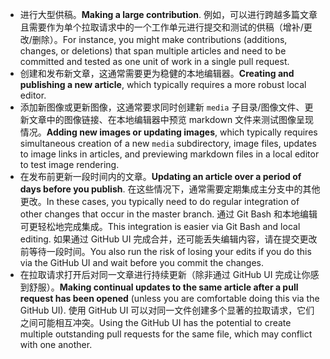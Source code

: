  - <span data-ttu-id="945bd-101">进行大型供稿。</span><span class="sxs-lookup"><span data-stu-id="945bd-101">**Making a large contribution**.</span></span> <span data-ttu-id="945bd-102">例如，可以进行跨越多篇文章且需要作为单个拉取请求中的一个工作单元进行提交和测试的供稿（增补/更改/删除）。</span><span class="sxs-lookup"><span data-stu-id="945bd-102">For instance, you might make contributions (additions, changes, or deletions) that span multiple articles and need to be committed and tested as one unit of work in a single pull request.</span></span> 
 - <span data-ttu-id="945bd-103">创建和发布新文章，这通常需要更为稳健的本地编辑器。</span><span class="sxs-lookup"><span data-stu-id="945bd-103">**Creating and publishing a new article**, which typically requires a more robust local editor.</span></span> 
 - <span data-ttu-id="945bd-104">添加新图像或更新图像，这通常要求同时创建新 `media` 子目录/图像文件、更新文章中的图像链接、在本地编辑器中预览 markdown 文件来测试图像呈现情况。</span><span class="sxs-lookup"><span data-stu-id="945bd-104">**Adding new images or updating images**, which typically requires simultaneous creation of a new `media` subdirectory, image files, updates to image links in articles, and previewing markdown files in a local editor to test image rendering.</span></span>
 - <span data-ttu-id="945bd-105">在发布前更新一段时间内的文章。</span><span class="sxs-lookup"><span data-stu-id="945bd-105">**Updating an article over a period of days before you publish**.</span></span> <span data-ttu-id="945bd-106">在这些情况下，通常需要定期集成主分支中的其他更改。</span><span class="sxs-lookup"><span data-stu-id="945bd-106">In these cases, you typically need to do regular integration of other changes that occur in the master branch.</span></span> <span data-ttu-id="945bd-107">通过 Git Bash 和本地编辑可更轻松地完成集成。</span><span class="sxs-lookup"><span data-stu-id="945bd-107">This integration is easier via Git Bash and local editing.</span></span> <span data-ttu-id="945bd-108">如果通过 GitHub UI 完成合并，还可能丢失编辑内容，请在提交更改前等待一段时间。</span><span class="sxs-lookup"><span data-stu-id="945bd-108">You also run the risk of losing your edits if you do this via the GitHub UI and wait before you commit the changes.</span></span>
 - <span data-ttu-id="945bd-109">在拉取请求打开后对同一文章进行持续更新（除非通过 GitHub UI 完成让你感到舒服）。</span><span class="sxs-lookup"><span data-stu-id="945bd-109">**Making continual updates to the same article after a pull request has been opened** (unless you are comfortable doing this via the GitHub UI).</span></span> <span data-ttu-id="945bd-110">使用 GitHub UI 可以对同一文件创建多个显著的拉取请求，它们之间可能相互冲突。</span><span class="sxs-lookup"><span data-stu-id="945bd-110">Using the GitHub UI has the potential to create multiple outstanding pull requests for the same file, which may conflict with one another.</span></span> 